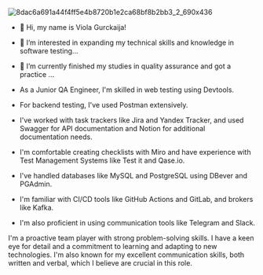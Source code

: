 
![8dac6a691a44f4ff5e4b8720b1e2ca68bf8b2bb3_2_690x436](https://github.com/tamrikoViola-qa/tamrikoViola-qa/assets/149593655/65c2f6a6-e499-4a93-8d27-143affda58ab)

- 👋 Hi, my name is Viola Gurckaija!
- 👀 I’m interested in  expanding my technical skills and knowledge in software testing...
- 🌱 I’m currently finished my studies in quality assurance and got a practice ...

- As a Junior QA Engineer, I'm skilled in web testing using Devtools.
- For backend testing, I've used Postman extensively.
- I've worked with task trackers like Jira and Yandex Tracker, and used Swagger for API documentation and Notion for additional documentation needs.
- I'm comfortable creating checklists with Miro and have experience with Test Management Systems like Test it and Qase.io.
- I've handled databases like MySQL and PostgreSQL using DBever and PGAdmin.
- I'm familiar with CI/CD tools like GitHub Actions and GitLab, and brokers like Kafka.
- I'm also proficient in using communication tools like Telegram and Slack. 

I'm a proactive team player with strong problem-solving skills. 
I have a keen eye for detail and a commitment to learning and adapting to new technologies. 
I'm also known for my excellent communication skills, both written and verbal, which I believe are crucial in this role.

<!---
tamrikoViola-qa/tamrikoViola-qa is a ✨ special ✨ repository because its `README.md` (this file) appears on your GitHub profile.
You can click the Preview link to take a look at your changes.
--->
